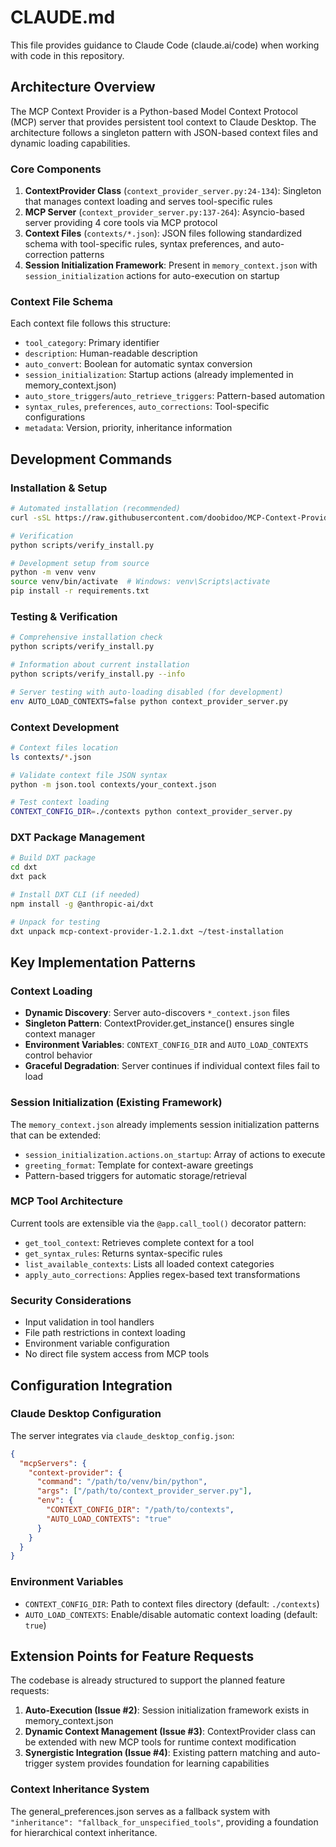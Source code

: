# CLAUDE.md

This file provides guidance to Claude Code (claude.ai/code) when working with code in this repository.

## Architecture Overview

The MCP Context Provider is a Python-based Model Context Protocol (MCP) server that provides persistent tool context to Claude Desktop. The architecture follows a singleton pattern with JSON-based context files and dynamic loading capabilities.

### Core Components

1. **ContextProvider Class** (`context_provider_server.py:24-134`): Singleton that manages context loading and serves tool-specific rules
2. **MCP Server** (`context_provider_server.py:137-264`): Asyncio-based server providing 4 core tools via MCP protocol
3. **Context Files** (`contexts/*.json`): JSON files following standardized schema with tool-specific rules, syntax preferences, and auto-correction patterns
4. **Session Initialization Framework**: Present in `memory_context.json` with `session_initialization` actions for auto-execution on startup

### Context File Schema

Each context file follows this structure:
- `tool_category`: Primary identifier
- `description`: Human-readable description
- `auto_convert`: Boolean for automatic syntax conversion
- `session_initialization`: Startup actions (already implemented in memory_context.json)
- `auto_store_triggers`/`auto_retrieve_triggers`: Pattern-based automation
- `syntax_rules`, `preferences`, `auto_corrections`: Tool-specific configurations
- `metadata`: Version, priority, inheritance information

## Development Commands

### Installation & Setup
```bash
# Automated installation (recommended)
curl -sSL https://raw.githubusercontent.com/doobidoo/MCP-Context-Provider/main/scripts/install.sh | bash

# Verification
python scripts/verify_install.py

# Development setup from source
python -m venv venv
source venv/bin/activate  # Windows: venv\Scripts\activate
pip install -r requirements.txt
```

### Testing & Verification
```bash
# Comprehensive installation check
python scripts/verify_install.py

# Information about current installation
python scripts/verify_install.py --info

# Server testing with auto-loading disabled (for development)
env AUTO_LOAD_CONTEXTS=false python context_provider_server.py
```

### Context Development
```bash
# Context files location
ls contexts/*.json

# Validate context file JSON syntax
python -m json.tool contexts/your_context.json

# Test context loading
CONTEXT_CONFIG_DIR=./contexts python context_provider_server.py
```

### DXT Package Management
```bash
# Build DXT package
cd dxt
dxt pack

# Install DXT CLI (if needed)
npm install -g @anthropic-ai/dxt

# Unpack for testing
dxt unpack mcp-context-provider-1.2.1.dxt ~/test-installation
```

## Key Implementation Patterns

### Context Loading
- **Dynamic Discovery**: Server auto-discovers `*_context.json` files
- **Singleton Pattern**: ContextProvider.get_instance() ensures single context manager
- **Environment Variables**: `CONTEXT_CONFIG_DIR` and `AUTO_LOAD_CONTEXTS` control behavior
- **Graceful Degradation**: Server continues if individual context files fail to load

### Session Initialization (Existing Framework)
The `memory_context.json` already implements session initialization patterns that can be extended:
- `session_initialization.actions.on_startup`: Array of actions to execute
- `greeting_format`: Template for context-aware greetings
- Pattern-based triggers for automatic storage/retrieval

### MCP Tool Architecture
Current tools are extensible via the `@app.call_tool()` decorator pattern:
- `get_tool_context`: Retrieves complete context for a tool
- `get_syntax_rules`: Returns syntax-specific rules
- `list_available_contexts`: Lists all loaded context categories
- `apply_auto_corrections`: Applies regex-based text transformations

### Security Considerations
- Input validation in tool handlers
- File path restrictions in context loading
- Environment variable configuration
- No direct file system access from MCP tools

## Configuration Integration

### Claude Desktop Configuration
The server integrates via `claude_desktop_config.json`:
```json
{
  "mcpServers": {
    "context-provider": {
      "command": "/path/to/venv/bin/python",
      "args": ["/path/to/context_provider_server.py"],
      "env": {
        "CONTEXT_CONFIG_DIR": "/path/to/contexts",
        "AUTO_LOAD_CONTEXTS": "true"
      }
    }
  }
}
```

### Environment Variables
- `CONTEXT_CONFIG_DIR`: Path to context files directory (default: `./contexts`)
- `AUTO_LOAD_CONTEXTS`: Enable/disable automatic context loading (default: `true`)

## Extension Points for Feature Requests

The codebase is already structured to support the planned feature requests:

1. **Auto-Execution (Issue #2)**: Session initialization framework exists in memory_context.json
2. **Dynamic Context Management (Issue #3)**: ContextProvider class can be extended with new MCP tools for runtime context modification
3. **Synergistic Integration (Issue #4)**: Existing pattern matching and auto-trigger system provides foundation for learning capabilities

### Context Inheritance System
The general_preferences.json serves as a fallback system with `"inheritance": "fallback_for_unspecified_tools"`, providing a foundation for hierarchical context inheritance.